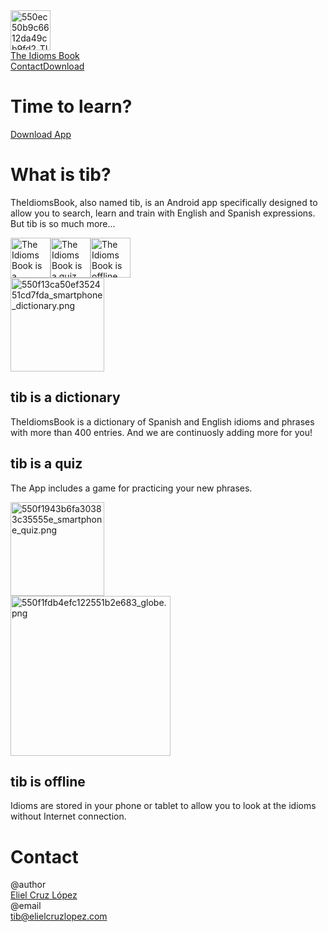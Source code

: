 <!DOCTYPE html>
<html>
<head>
  <meta charset="utf-8">
  <title>The Idioms Book</title>
  <meta name="keywords" content="tib, the idioms book, idioms, expresiones, ingles, español, english, spanish, phrases">
  <meta name="viewport" content="width=device-width, initial-scale=1">
  <meta name="generator" content="Webflow">
  <link rel="stylesheet" type="text/css" href="css/normalize.css">
  <link rel="stylesheet" type="text/css" href="css/webflow.css">
  <link rel="stylesheet" type="text/css" href="css/theidiomsbook.webflow.css">
  <script src="https://ajax.googleapis.com/ajax/libs/webfont/1.4.7/webfont.js"></script>
  <script>
    WebFont.load({
      google: {
        families: ["Open Sans:300,300italic,400,400italic,600,600italic,700,700italic,800,800italic"]
      }
    });
  </script>
  <script type="text/javascript" src="js/modernizr.js"></script>
  <link rel="shortcut icon" type="image/x-icon" href="images/TIB_32x32.png">
  <link rel="apple-touch-icon" href="images/TIB_512x512.png">
</head>
<body>
  <div class="w-section header">
    <div class="w-nav menu" data-collapse="medium" data-animation="default" data-duration="400" data-contain="1">
      <div class="w-container">
        <a class="w-nav-brand" href="#"><img class="logo" src="https://theidiomsbook.elielcruzlopez.com/images/TIB_128x128.png" width="64" alt="550ec50b9c6612da49cb9fd2_TIB_128x128.png">
          <div class="logo-title">The Idioms Book</div>
        </a>
        <nav class="w-nav-menu nav-menu" role="navigation"><a class="menu-link" href="#contact">Contact</a><a class="menu-link" href="https://play.google.com/store/apps/details?id=com.theidiomsbook" target="_blank">Download</a>
        </nav>
        <div class="w-nav-button menu-button">
          <div class="w-icon-nav-menu"></div>
        </div>
      </div>
    </div>
    <div class="w-container">
      <div class="w-row header-text">
        <div class="w-col w-col-6">
          <h1 class="header-title">Time to learn?</h1><a class="button" href="https://play.google.com/store/apps/details?id=com.theidiomsbook" target="_blank">Download App</a>
        </div>
        <div class="w-col w-col-6"></div>
      </div>
    </div>
  </div>
  <div class="w-section section1">
    <div class="w-container">
      <div class="w-row">
        <div class="w-col w-col-6">
          <h1>What is <span class="blue">tib</span>?</h1>
          <p>TheIdiomsBook, also named&nbsp;<span class="blue">tib</span>, is an Android app specifically designed to allow you to search, learn and train with English and Spanish expressions. But&nbsp;tib&nbsp;is so much more...</p>
        </div>
        <div class="w-col w-col-6">
          <div class="whatis-icons-row"><img class="whatis-icon" src="images/typography.png" alt="The Idioms Book is a dictionary" width="64"><img class="whatis-icon" src="images/check.png" alt="The Idioms Book is a quiz" width="64"><img class="whatis-icon" src="images/plugin.png" alt="The Idioms Book is offline" width="64">
          </div>
        </div>
      </div>
    </div>
  </div>
  <div class="w-section section2">
    <div class="w-container">
      <div class="w-row">
        <div class="w-col w-col-5 section-img-column"><img src="images/smartphone_dictionary.png" width="150" alt="550f13ca50ef352451cd7fda_smartphone_dictionary.png">
        </div>
        <div class="w-col w-col-7 section-column-text">
          <h2><span class="blue">tib</span> is a dictionary</h2>
          <p>TheIdiomsBook is a dictionary of Spanish and English idioms and phrases with more than 400 entries. And we are continuosly adding more for you!</p>
        </div>
      </div>
    </div>
  </div>
  <div class="w-section section3">
    <div class="w-container">
      <div class="w-row">
        <div class="w-col w-col-6 section-column-text">
          <h2><span class="blue">tib</span> is a quiz</h2>
          <p>The App includes a game for practicing your new phrases.</p>
        </div>
        <div class="w-col w-col-6 section-img-column"><img src="images/smartphone_quiz.png" width="150" alt="550f1943b6fa30383c35555e_smartphone_quiz.png">
        </div>
      </div>
    </div>
  </div>
  <div class="w-section section4">
    <div class="w-container">
      <div class="w-row">
        <div class="w-col w-col-5 section-img-column"><img src="images/globe.png" width="256" alt="550f1fdb4efc122551b2e683_globe.png">
        </div>
        <div class="w-col w-col-7 section-column-text">
          <h2><span class="blue">tib</span> is offline</h2>
          <p>Idioms are stored in your phone or tablet to allow you to look at the idioms without Internet connection.</p>
        </div>
      </div>
    </div>
  </div>
  <div class="w-section footer" id="contact">
    <div class="w-container">
      <h1>Contact</h1>
      <div class="contact-details">
        <div class="w-row contact-details-row">
          <div class="w-col w-col-1 w-clearfix">
            <div class="contact-details-bold">@author</div>
          </div>
          <div class="w-col w-col-3"><a class="contact-details-text" href="http://www.elielcruzlopez.com" target="_blank">Eliel Cruz López</a>
          </div>
          <div class="w-col w-col-8"></div>
        </div>
        <div class="w-row contact-details-row">
          <div class="w-col w-col-1 w-clearfix">
            <div class="contact-details-bold">@email</div>
          </div>
          <div class="w-col w-col-3"><a class="contact-details-text link" href="mailto:tib@elielcruzlopez.com?subject=The%20Idioms%20Book%20-%20Contact%20request">tib@elielcruzlopez.com</a>
          </div>
          <div class="w-col w-col-8"></div>
        </div>
      </div>
    </div>
  </div>
  <script type="text/javascript" src="https://ajax.googleapis.com/ajax/libs/jquery/1.11.1/jquery.min.js"></script>
  <script type="text/javascript" src="js/webflow.js"></script>
  <!--[if lte IE 9]><script src="https://cdnjs.cloudflare.com/ajax/libs/placeholders/3.0.2/placeholders.min.js"></script><![endif]-->
</body>
</html>